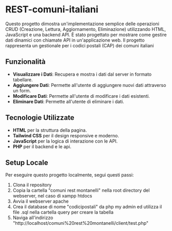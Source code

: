 # REST-comuni-italiani

Questo progetto dimostra un'implementazione semplice delle operazioni CRUD (Creazione, Lettura, Aggiornamento, Eliminazione) utilizzando HTML, JavaScript e una backend API. È stato progettato per mostrare come gestire dati dinamici con chiamate API in un'applicazione web.
Il progetto rappresenta un gestionale per i codici postali (CAP) dei comuni  italiani
## Funzionalità

- **Visualizzare i Dati**: Recupera e mostra i dati dal server in formato tabellare.
- **Aggiungere Dati**: Permette all'utente di aggiungere nuovi dati attraverso un form.
- **Modificare Dati**: Permette all'utente di modificare i dati esistenti.
- **Eliminare Dati**: Permette all'utente di eliminare i dati.

## Tecnologie Utilizzate

- **HTML** per la struttura della pagina.
- **Tailwind CSS** per il design responsive e moderno.
- **JavaScript** per la logica di interazione con le API.
- **PHP** per il backend e le api.

## Setup Locale

Per eseguire questo progetto localmente, segui questi passi:

1. Clona il repository
2. Copia la cartella "comuni rest montanelli" nella root directory del webserver, nel caso di xampp htdocs
3. Avvia il webserver apache
4. Crea il database di nome "codicipostali" da php my admin ed utilizza il file .sql nella cartella query per creare la tabella
5. Naviga all'indirizzo "http://localhost/comuni%20rest%20montanelli/client/test.php"

